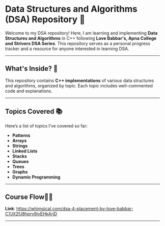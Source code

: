# **Data Structures and Algorithms (DSA) Repository** 🚀

Welcome to my DSA repository! Here, I am learning and implementing **Data Structures and Algorithms** in C++ following **Love Babbar's, Apna College and Strivers DSA Series**. This repository serves as a personal progress tracker and a resource for anyone interested in learning DSA.

---

## **What's Inside?** 📂

This repository contains **C++ implementations** of various data structures and algorithms, organized by topic. Each topic includes well-commented code and explanations.

---

## **Topics Covered** 📚

Here’s a list of topics I’ve covered so far:

- **Patterns**
- **Arrays**
- **Strings**
- **Linked Lists**
- **Stacks**
- **Queues**
- **Trees**
- **Graphs**
- **Dynamic Programming**
  
---
## **Course Flow**🌊🌀


**Link**: https://whimsical.com/dsa-4-placement-by-love-babbar-C7JX2fJ8hprv9ivEHkArjD

---

